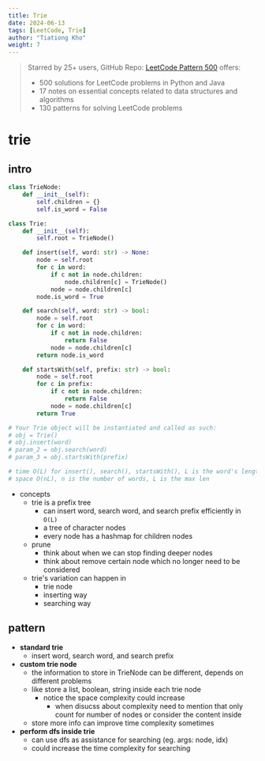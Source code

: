 ```yaml
---
title: Trie
date: 2024-06-13
tags: [LeetCode, Trie]
author: "Tiationg Kho"
weight: 7
---
```

>Starred by 25+ users, GitHub Repo: <a href="https://github.com/tiationg-kho/leetcode-pattern-500" target="_blank">LeetCode Pattern 500</a> offers:
>- 500 solutions for LeetCode problems in Python and Java
>- 17 notes on essential concepts related to data structures and algorithms
>- 130 patterns for solving LeetCode problems

# trie

## intro

```python
class TrieNode:
    def __init__(self):
        self.children = {}
        self.is_word = False

class Trie:
    def __init__(self):
        self.root = TrieNode()

    def insert(self, word: str) -> None:
        node = self.root
        for c in word:
            if c not in node.children:
                node.children[c] = TrieNode()
            node = node.children[c]
        node.is_word = True

    def search(self, word: str) -> bool:
        node = self.root
        for c in word:
            if c not in node.children:
                return False
            node = node.children[c]
        return node.is_word

    def startsWith(self, prefix: str) -> bool:
        node = self.root
        for c in prefix:
            if c not in node.children:
                return False
            node = node.children[c]
        return True

# Your Trie object will be instantiated and called as such:
# obj = Trie()
# obj.insert(word)
# param_2 = obj.search(word)
# param_3 = obj.startsWith(prefix)

# time O(L) for insert(), search(), startsWith(), L is the word's length
# space O(nL), n is the number of words, L is the max len
```

- concepts
    - trie is a prefix tree
        - can insert word, search word, and search prefix efficiently in `O(L)`
        - a tree of character nodes
        - every node has a hashmap for children nodes
    - prune
        - think about when we can stop finding deeper nodes
        - think about remove certain node which no longer need to be considered
    - trie's variation can happen in
        - trie node
        - inserting way
        - searching way

## pattern

- **standard trie**
    - insert word, search word, and search prefix
- **custom trie node**
    - the information to store in TrieNode can be different, depends on different problems
    - like store a list, boolean, string inside each trie node
        - notice the space complexity could increase
            - when disucss about complexity need to mention that only count for number of nodes or consider the content inside
    - store more info can improve time complexity sometimes
- **perform dfs inside trie**
    - can use dfs as assistance for searching (eg. args: node, idx)
    - could increase the time complexity for searching